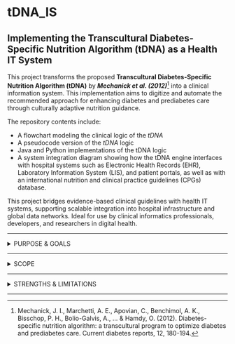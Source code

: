# tDNA_IS
## Implementing the Transcultural Diabetes-Specific Nutrition Algorithm (tDNA) as a Health IT System

This project transforms the proposed **Transcultural Diabetes-Specific Nutrition Algorithm (tDNA)** by **_Mechanick et al. (2012)_**[^1]  into a clinical information system. This implementation aims to digitize and automate the recommended approach for enhancing diabetes and prediabetes care through culturally adaptive nutrition guidance. 

The repository contents include:
- A flowchart modeling the clinical logic of the _tDNA_
- A pseudocode version of the _tDNA_ logic
- Java and Python implementations of the tDNA logic
- A system integration diagram showing how the tDNA engine interfaces with hospital systems such as Electronic Health Records (EHR), Laboratory Information System (LIS), and patient portals, as well as with an international nutrition and clinical practice guidelines (CPGs) database. 

This project bridges evidence-based clinical guidelines with health IT systems, supporting scalable integration into hospital infrastructure and global data networks. Ideal for use by clinical informatics professionals, developers, and researchers in digital health.
_________________



<details>
<summary>PURPOSE & GOALS</summary>
  
### Purpose & Goals
  
#### Purpose
The purpose of the tDNA is to address the gap in the efficacy of nutritional guidelines when applied to a variety of ethnocultural population classifications by considering genetic, cultural, and regional factors in diabetes care. Many diabetes nutritional and lifestyle CPGs originate from research made in developed countries with a sometimes undiversified pool of subjects. We know that some populations have a higher risk of certain conditions than others. However, these variations are not always possible to include in generalized CPG research study outcomes.  
When transcultural factors are not weighted in the clinical decision processes, the "promised" effectiveness of the CPGs can be compromised.

>_Finally, CPGs may not be able to be generalized for all patients or populations. Patient age, gender, and genomics, as well as culture, customs, and environment, must be factored into any decision to apply a particular recommendation to a particular patient in particular settings (Mechanick et al., 2012)_

#### Goals
As noted by _Mechanick et al. (2012)_
>_The tDNA is intended to:_
>1) _increase awareness of the benefits of nutritional interventions for patients with T2D and prediabetes;_
>2) _encourage healthy dietary patterns that accommodate regional differences in genetic factors, lifestyles, foods, and cultures;_ 
>3) _enhance the implementation of existing CPGs for T2D and prediabetes management; and_ 
>4) _simplify nutritional therapy for ease of application and portability._

</details>

__________________



<details>
<summary>SCOPE</summary>

### Scope
Based on _Mechanick et al. (2012)_, this algorithm was designed for type 2 diabetes and prediabetes patients. _Mechanick et al_ recommend its use by Primary Care Physicians (PCPs) or equivalent and/or Registered Dietitians (RDNs).

The algorithm, as a decision-tree clinical tool, has been researched in outpatient environments. However, it could also be implemented on an inpatient basis. This inpatient format would probably have to include additional steps to integrate with the dining services system at the facility. This repo does not include that scenario. 

The whole purpose of this nutritional algorithm  is to be multiculturally adapted. _Mechanick_ has published other articles on applying the _tDNA_ in various regions, in addition to some algorithmic adaptations for certain populations.

Implementation locations:
- America
  - US, Brazil, Canada, Mexico, Panama
- Europe
  - The Netherlands, Spain
- Asia
  - China, Taiwan


Adapted version for:
- Southeast Asia 
  - Philippines, Indonesia, Malaysia, Singapore, and Thailand
- India

This repo does not include the adapted versions.

</details>

____________________



<details>
<summary>STRENGTHS & LIMITATIONS</summary>

### Strengths & Limitations

#### Strengths
##### Simple yet multifactorial personalized nutrition
The _tDNA_ contains a risk stratification process that filters CPGs based on multifactorial input and outputs of simple and individually relevant nutrition and lifestyle recommendations.  

##### Culturally-adapted improves patient adherence
Patient adherence is and will always be a significant barrier in patient care. Many other articles demonstrate the positive impact of saliency in treatment plans for more consistent patient adherence. By including culturally-relevant foods in the recommended diet, the tDNA can help ..... 

##### Compiled evidence-based guidelines 
In order to create the tDNA, _Mechanick et al._ compiled and adapted evidence-based nutritional recommendations from the American Association of Clinical Endocrinologists (AACE), the American Diabetes Association (ADA), and other international organizations.

##### Multinational health advice and usage
A task force integrated by internationally respected health care experts in diabetes and nutrition was created in order to provide data, culturally meaningful information, and expert opinion to guide algorithm development.

##### Ongoing collaborations and modifications 
After this initial publication of the tDNA, researchers and task force members have continued to collect transcultural data to create adapted versions that factor in differences within specific populations.

#### Limitations

##### Inequitable local adaptation capabilities
Despite the algorithm's best efforts to include a variety of transcultural factors in the stratification process, the overall gap in available information on underrepresented populations is still an issue. 

Additionally, the article mentions the inequity of general nutrition education both from an availability and cultural resistance perspective. 

Lastly, one of the algorithms' output recommendations includes diabetes-specific liquid meal formulas. These formulas are not always accessible to many patients. 

##### No HIS integration evidence 
As previously mentioned, the _tDNA_ is a decision-tree tool for clinicians, and it has not been formally converted into a health information system (HIS). Therefore, there is no current evidence of its efficacy in that format nor the true needs and capabilities for integration into a hospital's information system,  

</details>

_______________________


[^1]: Mechanick, J. I., Marchetti, A. E., Apovian, C., Benchimol, A. K., Bisschop, P. H., Bolio-Galvis, A., ... & Hamdy, O. (2012). Diabetes-specific nutrition algorithm: a transcultural program to optimize diabetes and prediabetes care. Current diabetes reports, 12, 180-194.
